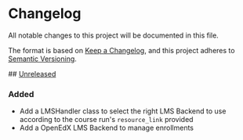 # Changelog

All notable changes to this project will be documented in this file.

The format is based on [Keep a Changelog](https://keepachangelog.com/en/1.0.0),
and this project adheres to
[Semantic Versioning](https://semver.org/spec/v2.0.0.html).

## [Unreleased]

### Added

- Add a LMSHandler class to select the right LMS Backend to use according to
  the course run's `resource_link` provided
- Add a OpenEdX LMS Backend to manage enrollments

[unreleased]: https://github.com/openfun/joanie
